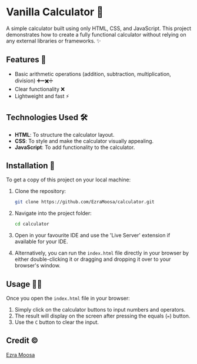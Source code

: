 # Vanilla Calculator 🧮

A simple calculator built using only HTML, CSS, and JavaScript. This project demonstrates how to create a fully functional calculator without relying on any external libraries or frameworks. ✨

## Features 🌟

- Basic arithmetic operations (addition, subtraction, multiplication, division) ➕➖✖️➗
- Clear functionality ❌
- Lightweight and fast ⚡

## Technologies Used 🛠️

- **HTML**: To structure the calculator layout.
- **CSS**: To style and make the calculator visually appealing.
- **JavaScript**: To add functionality to the calculator.

## Installation 🚀

To get a copy of this project on your local machine:

1. Clone the repository:
   ```bash
   git clone https://github.com/EzraMoosa/calculator.git
   ```

2. Navigate into the project folder:
   ```bash
   cd calculator
   ```

3. Open in your favourite IDE and use the 'Live Server' extension if available for your IDE.
4. Alternatively, you can run the `index.html` file directly in your browser by either double-clicking it or dragging and dropping it over to your browser's window.

## Usage 🧑‍💻

Once you open the `index.html` file in your browser:

1. Simply click on the calculator buttons to input numbers and operators.
2. The result will display on the screen after pressing the equals (`=`) button.
3. Use the `C` button to clear the input.

## Credit ©️

[Ezra Moosa](https://github.com/EzraMoosa)
